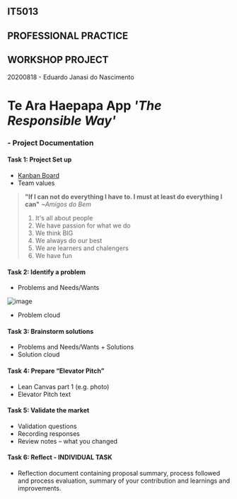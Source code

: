 ## IT5013
## PROFESSIONAL PRACTICE
## WORKSHOP PROJECT
20200818 - Eduardo Janasi do Nascimento

# Te Ara Haepapa App ***'The Responsible Way'***

### - Project Documentation

#### Task 1: Project Set up
- [Kanban Board](https://github.com/ejan201/te-ara-haepapa-app/projects/1)
- Team values
> **"If I can not do everything I have to. I must at least do everything I can"** *~Amigos do Bem*
>1. It's all about people
>2. We have passion for what we do
>3. We think BIG
>4. We always do our best
>5. We are learners and chalengers
>6. We have fun

#### Task 2: Identify a problem
- Problems and Needs/Wants

![image](https://user-images.githubusercontent.com/73142541/99606099-f24f0980-2a6d-11eb-91db-bb460132e6a1.png)

- Problem cloud


#### Task 3: Brainstorm solutions
- Problems and Needs/Wants + Solutions
- Solution cloud

#### Task 4: Prepare “Elevator Pitch”
- Lean Canvas part 1 (e.g. photo)
- Elevator Pitch text

#### Task 5: Validate the market
- Validation questions
- Recording responses
- Review notes – what you changed

#### Task 6: Reflect - INDIVIDUAL TASK
- Reflection document containing proposal summary, process followed and process evaluation, summary of your contribution and learnings and improvements.
